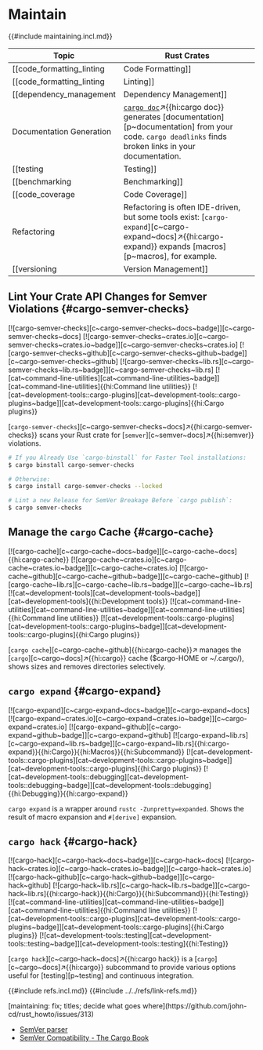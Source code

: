 # Maintain

{{#include maintaining.incl.md}}

| Topic | Rust Crates |
|---|---|
| [[code_formatting_linting | Code Formatting]] | [`cargo fmt`](https://doc.rust-lang.org/cargo/commands/cargo-fmt.html)↗{{hi:cargo fmt}} formats your code to a consistent style. |
| [[code_formatting_linting | Linting]] | [`cargo clippy`]( ){{hi: }} catches common code errors and style issues. |
| [[dependency_management | Dependency Management]] | [`cargo tree`](https://doc.rust-lang.org/cargo/commands/cargo-tree.html)↗{{hi:cargo tree}} displays your dependency tree to help you understand your project's dependencies. `cargo outdated` checks for outdated dependencies. `cargo audit` checks for crates with known security vulnerabilities. |
| Documentation Generation | [`cargo doc`](https://doc.rust-lang.org/cargo/commands/cargo-doc.html)↗{{hi:cargo doc}} generates [documentation][p~documentation] from your code. `cargo deadlinks` finds broken links in your documentation. |
| [[testing | Testing]] | [`cargo test`](https://doc.rust-lang.org/cargo/commands/cargo-test.html)↗{{hi:cargo test}} runs your unit and integration tests. |
| [[benchmarking | Benchmarking]] | [`cargo bench`]( ){{hi: }} runs your benchmarks. |
| [[code_coverage | Code Coverage]] | [`cargo tarpaulin`]( ){{hi: }} runs code coverage analysis. |
| Refactoring | Refactoring is often IDE-driven, but some tools exist: [`cargo-expand`][c~cargo-expand~docs]↗{{hi:cargo-expand}} expands [macros][p~macros], for example. |
| [[versioning | Version Management]] | [`cargo-bump`][c~cargo-bump~docs]↗{{hi:cargo-bump}} helps to automate version updates in your Cargo.toml. |

## Lint Your Crate API Changes for Semver Violations {#cargo-semver-checks}

[![cargo-semver-checks][c~cargo-semver-checks~docs~badge]][c~cargo-semver-checks~docs]
[![cargo-semver-checks~crates.io][c~cargo-semver-checks~crates.io~badge]][c~cargo-semver-checks~crates.io]
[![cargo-semver-checks~github][c~cargo-semver-checks~github~badge]][c~cargo-semver-checks~github]
[![cargo-semver-checks~lib.rs][c~cargo-semver-checks~lib.rs~badge]][c~cargo-semver-checks~lib.rs]
[![cat~command-line-utilities][cat~command-line-utilities~badge]][cat~command-line-utilities]{{hi:Command line utilities}}
[![cat~development-tools::cargo-plugins][cat~development-tools::cargo-plugins~badge]][cat~development-tools::cargo-plugins]{{hi:Cargo plugins}}

[`cargo-semver-checks`][c~cargo-semver-checks~docs]↗{{hi:cargo-semver-checks}} scans your Rust crate for [`semver`][c~semver~docs]↗{{hi:semver}} violations.

```sh
# If you Already Use `cargo-binstall` for Faster Tool installations:
$ cargo binstall cargo-semver-checks

# Otherwise:
$ cargo install cargo-semver-checks --locked

# Lint a new Release for SemVer Breakage Before `cargo publish`:
$ cargo semver-checks
```

## Manage the `cargo` Cache {#cargo-cache}

[![cargo-cache][c~cargo-cache~docs~badge]][c~cargo-cache~docs]{{hi:cargo-cache}}
[![cargo-cache~crates.io][c~cargo-cache~crates.io~badge]][c~cargo-cache~crates.io]
[![cargo-cache~github][c~cargo-cache~github~badge]][c~cargo-cache~github]
[![cargo-cache~lib.rs][c~cargo-cache~lib.rs~badge]][c~cargo-cache~lib.rs]
[![cat~development-tools][cat~development-tools~badge]][cat~development-tools]{{hi:Development tools}}
[![cat~command-line-utilities][cat~command-line-utilities~badge]][cat~command-line-utilities]{{hi:Command line utilities}}
[![cat~development-tools::cargo-plugins][cat~development-tools::cargo-plugins~badge]][cat~development-tools::cargo-plugins]{{hi:Cargo plugins}}

[`cargo cache`][c~cargo-cache~github]{{hi:cargo-cache}}↗ manages the [`cargo`][c~cargo~docs]↗{{hi:cargo}} cache ($cargo-HOME or ~/.cargo/), shows sizes and removes directories selectively.

## `cargo expand` {#cargo-expand}

[![cargo-expand][c~cargo-expand~docs~badge]][c~cargo-expand~docs] [![cargo-expand~crates.io][c~cargo-expand~crates.io~badge]][c~cargo-expand~crates.io] [![cargo-expand~github][c~cargo-expand~github~badge]][c~cargo-expand~github] [![cargo-expand~lib.rs][c~cargo-expand~lib.rs~badge]][c~cargo-expand~lib.rs]{{hi:cargo-expand}}{{hi:Cargo}}{{hi:Macros}}{{hi:Subcommand}} [![cat~development-tools::cargo-plugins][cat~development-tools::cargo-plugins~badge]][cat~development-tools::cargo-plugins]{{hi:Cargo plugins}} [![cat~development-tools::debugging][cat~development-tools::debugging~badge]][cat~development-tools::debugging]{{hi:Debugging}}{{hi:cargo-expand}}

`cargo expand` is a wrapper around `rustc -Zunpretty=expanded`. Shows the result of macro expansion and `#[derive]` expansion.

## `cargo hack` {#cargo-hack}

[![cargo-hack][c~cargo-hack~docs~badge]][c~cargo-hack~docs] [![cargo-hack~crates.io][c~cargo-hack~crates.io~badge]][c~cargo-hack~crates.io] [![cargo-hack~github][c~cargo-hack~github~badge]][c~cargo-hack~github] [![cargo-hack~lib.rs][c~cargo-hack~lib.rs~badge]][c~cargo-hack~lib.rs]{{hi:cargo-hack}}{{hi:Cargo}}{{hi:Subcommand}}{{hi:Testing}} [![cat~command-line-utilities][cat~command-line-utilities~badge]][cat~command-line-utilities]{{hi:Command line utilities}} [![cat~development-tools::cargo-plugins][cat~development-tools::cargo-plugins~badge]][cat~development-tools::cargo-plugins]{{hi:Cargo plugins}} [![cat~development-tools::testing][cat~development-tools::testing~badge]][cat~development-tools::testing]{{hi:Testing}}

[`cargo hack`][c~cargo-hack~docs]↗{{hi:cargo hack}} is a [`cargo`][c~cargo~docs]↗{{hi:cargo}} subcommand to provide various options useful for [testing][p~testing] and continuous integration.

{{#include refs.incl.md}}
{{#include ../../refs/link-refs.md}}

<div class="hidden">
[maintaining: fix; titles; decide what goes where](https://github.com/john-cd/rust_howto/issues/313)

- [SemVer parser](https://lib.rs/crates/semver)
- [SemVer Compatibility - The Cargo Book](https://doc.rust-lang.org/cargo/reference/semver.html)

</div>
